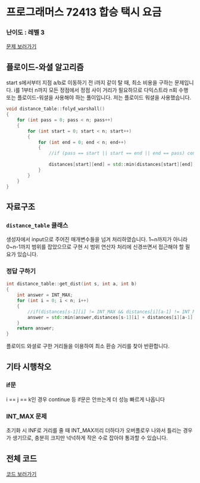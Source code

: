 
# 프로그래머스 72413 합승 택시 요금


### 난이도 : 레벨 3

[문제 보러가기](https://programmers.co.kr/learn/courses/30/lessons/72413)
  
## 플로이드-와셜 알고리즘
start s에서부터 지점 a/b로 이동하기 전 i까지 같이 탈 때, 최소 비용을 구하는 문제입니다.
i를 1부터 n까지 모든 정점에서 정점 사이 거리가 필요하므로 다익스트라 n회 수행 또는 플로이드-워셜을 사용해야 하는 풀이입니다.
저는 플로이드 워셜을 사용했습니다.

```C++
void distance_table::folyd_warshall() 
{
	for (int pass = 0; pass < n; pass++) 
	{
		for (int start = 0; start < n; start++) 
		{
			for (int end = 0; end < n; end++) 
			{
				//if (pass == start || start == end || end == pass) continue;
				
				distances[start][end] = std::min(distances[start][end],distances[start][pass] + distances[pass][end]);
			}
		}
	}
}
```

## 자료구조

### ```distance_table``` 클래스

생성자에서 input으로 주어진 매개변수들을 넘겨 처리하였습니다.
1~n까지가 아니라 0~n-1까지 범위를 잡았으므로 구현 시 범위 연산자 처리에 신경쓰면서 접근해야 할 필요가 있습니다.


### 정답 구하기

```C++
int distance_table::get_dist(int s, int a, int b) 
{
	int answer = INT_MAX;
	for (int i = 0; i < n; i++) 
	{
		//if(distances[s-1][i] != INT_MAX && distances[i][a-1] != INT_MAX && distances[i][b-1] != INT_MAX)
        answer = std::min(answer,distances[s-1][i] + distances[i][a-1] + distances[i][b-1]);
	}
	return answer;
}	
```
플로이드 와셜로 구한 거리들을 이용하여 최소 환승 거리를 찾아 반환합니다.


## 기타 시행착오

### if문
i == j == k인 경우 continue 등 if문은 안쓰는게 더 성능 빠르게 나옵니다


### INT_MAX 문제
초기화 시 INF로 거리를 줄 때 INT_MAX끼리 더하다가 오버플로우 나와서 틀리는 경우가 생기므로, 충분히 크지만 넉넉하게 작은 수로 잡아야 통과할 수 있습니다.

## 전체 코드
[코드 보러가기](./prog72413.cpp)
